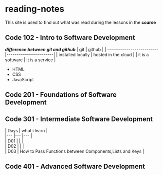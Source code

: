 # reading-notes

This site is used to find out what was read during the lessons in the **course**

## Code 102 - Intro to Software Development
  
  ***difference between git and github***
| git                       | github                 |
| --------------------------|------------------------|
| installed locally         | hosted in the cloud    |
| it is a software          | it is a service        |


- HTML
- CSS
- JavaScript

## Code 201 - Foundations of Software Development
## Code 301 - Intermediate Software Development

| Days  |  what i learn 	                            |    	
|---	  |---	|---	|		
|  D01 	|   	|   	|   	 	
|  D02 	|   	|   	|   	 	
|  D03 	|  How to Pass Functions between Components,Lists and Keys   |     	 	

## Code 401 - Advanced Software Development

